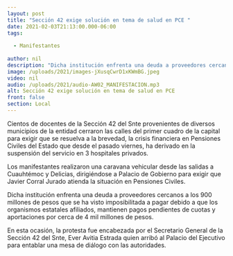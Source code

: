 ```yaml
---
layout: post
title: "Sección 42 exige solución en tema de salud en PCE "
date: 2021-02-03T21:13:00.000-06:00
tags:
  
  - Manifestantes
  
author: nil
description: "Dicha institución enfrenta una deuda a proveedores cercanos a los 900 millones de pesos"
image: /uploads/2021/images-jXusqCwrD1xKWmBG.jpeg
video: nil
audio: /uploads/2021/audio-AW02_MANIFESTACION.mp3
alt: Sección 42 exige solución en tema de salud en PCE 
front: false
section: Local
---
```


Cientos de docentes de la Sección 42 del Snte provenientes de diversos municipios de la entidad cerraron las calles del primer cuadro de la capital para exigir que se resuelva a la brevedad, la crisis financiera en Pensiones Civiles del Estado que desde el pasado viernes, ha derivado en la suspensión del servicio en 3 hospitales privados.

Los manifestantes realizaron una caravana vehicular desde las salidas a Cuauhtémoc y Delicias, dirigiéndose a Palacio de Gobierno para exigir que Javier Corral Jurado atienda la situación en Pensiones Civiles. 

Dicha institución enfrenta una deuda a proveedores cercanos a los 900 millones de pesos que se ha visto imposibilitada a pagar debido a que los organismos estatales afiliados, mantienen pagos pendientes de cuotas y aportaciones por cerca de 4 mil millones de pesos. 

En esta ocasión, la protesta fue encabezada por el Secretario General de la Sección 42 del Snte, Ever Avitia Estrada quien arribó al Palacio del Ejecutivo para entablar una mesa de diálogo con las autoridades.